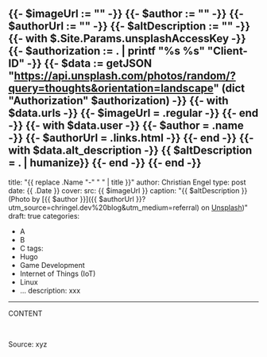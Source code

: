 {{- $imageUrl := "" -}}
{{- $author := "" -}}
{{- $authorUrl := "" -}}
{{- $altDescription := "" -}}
{{- with $.Site.Params.unsplashAccessKey -}}
  {{- $authorization := . | printf "%s %s" "Client-ID" -}}
  {{- $data := getJSON "https://api.unsplash.com/photos/random/?query=thoughts&orientation=landscape" (dict "Authorization" $authorization) -}}
  {{- with $data.urls -}}
    {{- $imageUrl = .regular -}}
  {{- end -}}
  {{- with $data.user -}}
    {{- $author = .name -}}
    {{- $authorUrl = .links.html -}}
  {{- end -}}
  {{- with $data.alt_description -}}
    {{ $altDescription = . | humanize}}
  {{- end -}}
{{- end -}}
---
title: "{{ replace .Name "-" " " | title }}"
author: Christian Engel
type: post
date:  {{ .Date }}
cover:
  src: {{ $imageUrl }}
  caption: "{{ $altDescription }} (Photo by [{{ $author }}]({{ $authorUrl }}?utm_source=chringel.dev%20blog&utm_medium=referral) on [Unsplash](https://unsplash.com/?utm_source=chringel.dev%20blog&utm_medium=referral))"
draft: true
categories:
  - A
  - B
  - C
tags:
  - Hugo
  - Game Development
  - Internet of Things (IoT)
  - Linux
  - ...
description: xxx
---

CONTENT

&nbsp;

Source: xyz
